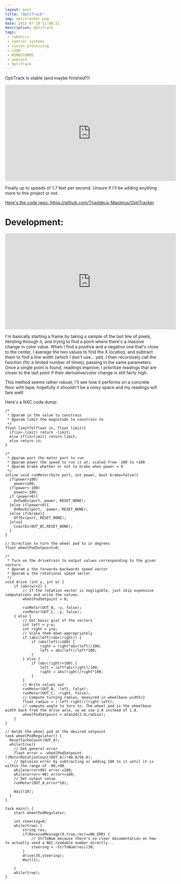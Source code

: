 ```yaml
---
layout: post
title: "OptiTrack"
img: optitracker.png
date: 2015-07-10 11:00:21
description: OptiTrack
tags:
 - robotics
 - control systems
 - vision processing
 - LEGO
 - MINDSTORMS
 - android
 - OptiTrack
---
```


OptiTrack is stable (and maybe finished?)!

<iframe width="560" height="315" src="https://www.youtube.com/embed/L4di5AzicZc" frameborder="0" allowfullscreen></iframe>

Finally up to speeds of 1.7 feet per second. Unsure if I'll be adding anything more to this project or not.

<a href="https://github.com/Thaddeus-Maximus/OptiTracker">Here's the code repo: https://github.com/Thaddeus-Maximus/OptiTracker</a>

# Development:

<iframe width="560" height="315" src="https://www.youtube.com/embed/7CqhziY8g_o" frameborder="0" allowfullscreen></iframe>

I'm basically starting a frame by taking a sample of the last line of pixels, iterating through it, and trying to find a point where there's a massive change in color value. When I find a positive and a negative one that's close to the center, I average the two values to find the X location, and subtract them to find a line width (which I don't use... yet). I then recursively call the function (for a limited number of times), passing in the same parameters. Once a single point is found, readings improve; I prioritize readings that are closer to the last point if their derivative/color change is still fairly high.

This method seems rather robust; I'll see how it performs on a concrete floor with tape; hopefully it shouldn't be a noisy space and my readings will fare well!

Here's a NXC code dump:

    /*
     * @param in the value to constrain
     * @param limit the magnitude to constrain to
     */
    float limitTo(float in, float limit){
      if(in<-limit) return -limit;
      else if(in>limit) return limit;
      else return in;
    }

    /*
     * @param port the motor port to run
     * @param power the speed to run it at, scaled from -100 to +100
     * @param brake whether or not to brake when power = 0
     */
    inline void runMotor(byte port, int power, bool brake=false){
      if(power>100)
        power=100;
      if(power<-100)
        power=-100;
      if (power>0){
        OnFwdEx(port, power, RESET_NONE);
      }else if(power<0){
        OnRevEx(port, -power, RESET_NONE);
      }else if(brake){
        OffEx(port, RESET_NONE);
      }else{
        CoastEx(OUT_BC,RESET_NONE);
      }
    }

    // Direction to turn the wheel pod to in degrees
    float wheelPodSetpoint=0;

    /*
     * Turn on the drivetrain to output values corresponding to the given vectors.
     * @param y the forwards-backwards speed vector
     * @param w the rotational speed vector
     */
    void drive (int y, int w) {
        if (abs(w)<2) {
            // If the rotation vector is negligible, just skip expensive computations and write the values.
            wheelPodSetpoint = 0;
            
            runMotor(OUT_B, -y, false);
            runMotor(OUT_C, -y, false);
        } else {
            // Get basic gist of the vectors
            int left = y-w;
            int right = y+w;
            // Scale them down appropriately
            if (abs(left)>abs(right)) {
                if (abs(left)>100) {
                    right = right*abs(left)/100;
                    left = abs(left)/left*100;
                }
            } else {
                if (abs(right)>100) {
                    left = left*abs(right)/100;
                    right = abs(right)/right*100;
                }
            }
            // Write values out
            runMotor(OUT_B, -left, false);
            runMotor(OUT_C, -right, false);
            // Compute turning radius, measured in wheelbase width/2
            float radius = (-left-right)/(right-left); 
            // compute angle to turn to. The wheel pod is the wheelbase width back from the drive axle, so we use 2.0 instead of 1.0.
            wheelPodSetpoint = atan2d(2.0,radius);
        }
    }

    // Holds the wheel pod at the desired setpoint
    task wheelPodRegulator() {
      ResetTachoCount(OUT_A);
      while(true){
        // Get general error
        float error = -wheelPodSetpoint-((MotorRotationCount(OUT_A))*40.0/56.0);
        // Optimize error by subtracting or adding 180 to it until it is within the range of -90,+90.
        while(error>90) error-=180;
        while(error<-90) error+=180;
        // Set output value
        runMotor(OUT_A,error*10);

        Wait(10);
      }
    }

    task main() {
        start wheelPodRegulator;

        int steering=0;
        while(true) {
            string res;
            if(ReceiveMessage(0,true,res)==NO_ERR) {
                // StrToNum because there's no clear documentation on how to actually send a NXC-readable number directly...
                steering = -StrToNum(res)/30;
            }
            drive(35,steering);
            Wait(1);

        }
        while(true);
    }